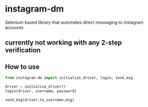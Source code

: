 # instagram-dm
 Selenium based library that automates direct messaging to instagram accounts

## currently not working with any 2-step verification

## How to use

```py
from instagram-dm import initialize_driver, login, send_msg

driver = initialize_driver()
login(driver, username, password)

send_msg(driver,to_username,msg)
```
